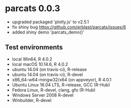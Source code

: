 # parcats 0.0.3
* upgraded packaged 'plotly.js' to v2.5.1
* fix shiny bug https://github.com/erblast/parcats/issues/6
* added shiny demo 'parcats_demo()'

## Test environments
* local Win64, R 4.0.2 
* local macOS 10.14.6, R 4.0.2
* ubuntu 14.04 (on travis-ci), R-release
* ubuntu 14.04 (on travis-ci), R-devel
* x86_64-w64-mingw32/x64 (on appveyor), R 4.0.1
* Ubuntu Linux 16.04 LTS, R-release, GCC (R-Hub)
* Fedora Linux, R-devel, clang, gfo (R-Hub)
* Windows Server 2008 R-devel
* Winbuilder, R-devel


